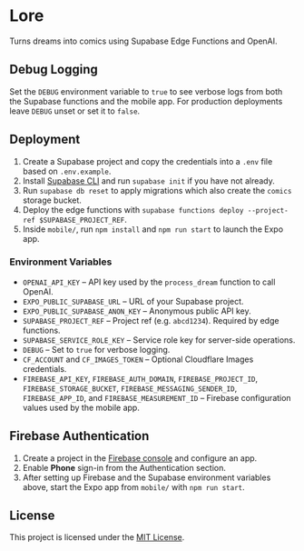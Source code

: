 # Lore

Turns dreams into comics using Supabase Edge Functions and OpenAI.

## Debug Logging

Set the `DEBUG` environment variable to `true` to see verbose logs from both the Supabase functions and the mobile app. For production deployments leave `DEBUG` unset or set it to `false`.

## Deployment

1. Create a Supabase project and copy the credentials into a `.env` file based on `.env.example`.
2. Install [Supabase CLI](https://supabase.com/docs/guides/cli) and run `supabase init` if you have not already.
3. Run `supabase db reset` to apply migrations which also create the `comics` storage bucket.
4. Deploy the edge functions with `supabase functions deploy --project-ref $SUPABASE_PROJECT_REF`.
5. Inside `mobile/`, run `npm install` and `npm run start` to launch the Expo app.

### Environment Variables

- `OPENAI_API_KEY` – API key used by the `process_dream` function to call OpenAI.
- `EXPO_PUBLIC_SUPABASE_URL` – URL of your Supabase project.
- `EXPO_PUBLIC_SUPABASE_ANON_KEY` – Anonymous public API key.
- `SUPABASE_PROJECT_REF` – Project ref (e.g. `abcd1234`). Required by edge functions.
- `SUPABASE_SERVICE_ROLE_KEY` – Service role key for server-side operations.
- `DEBUG` – Set to `true` for verbose logging.
- `CF_ACCOUNT` and `CF_IMAGES_TOKEN` – Optional Cloudflare Images credentials.
- `FIREBASE_API_KEY`, `FIREBASE_AUTH_DOMAIN`, `FIREBASE_PROJECT_ID`,
  `FIREBASE_STORAGE_BUCKET`, `FIREBASE_MESSAGING_SENDER_ID`, `FIREBASE_APP_ID`,
  and `FIREBASE_MEASUREMENT_ID` – Firebase configuration values used by the
  mobile app.

## Firebase Authentication

1. Create a project in the [Firebase console](https://console.firebase.google.com/) and configure an app.
2. Enable **Phone** sign-in from the Authentication section.
3. After setting up Firebase and the Supabase environment variables above, start the Expo app from `mobile/` with `npm run start`.

## License

This project is licensed under the [MIT License](LICENSE).
